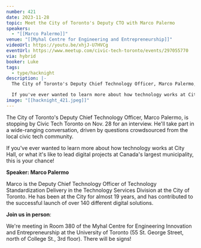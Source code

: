```yaml
---
number: 421
date: 2023-11-28
topic: Meet the City of Toronto's Deputy CTO with Marco Palermo
speakers:
  - "[[Marco Palermo]]"
venue: "[[Myhal Centre for Engineering and Entrepreneurship]]"
videoUrl: https://youtu.be/xhjJ-U7HVCg
eventUrl: https://www.meetup.com/civic-tech-toronto/events/297055770
via: hybrid
booker: Luke
tags:
  - type/hacknight
description: |-
  The City of Toronto's Deputy Chief Technology Officer, Marco Palermo, is stopping by Civic Tech Toronto on Nov. 28 for an interview. He'll take part in a wide-ranging conversation, driven by questions crowdsourced from the local civic tech community.

  If you've ever wanted to learn more about how technology works at City Hall, or what it's like to lead digital projects at Canada's largest municipality, this is your chance!
image: "[[hacknight_421.jpeg]]"
---
```


The City of Toronto's Deputy Chief Technology Officer, Marco Palermo, is stopping by Civic Tech Toronto on Nov. 28 for an interview. He'll take part in a wide-ranging conversation, driven by questions crowdsourced from the local civic tech community.

If you've ever wanted to learn more about how technology works at City Hall, or what it's like to lead digital projects at Canada's largest municipality, this is your chance!

**Speaker: Marco Palermo**

Marco is the Deputy Chief Technology Officer of Technology Standardization Delivery in the Technology Services Division at the City of Toronto. He has been at the City for almost 19 years, and has contributed to the successful launch of over 140 different digital solutions.

**Join us in person**:

We're meeting in Room 380 of the Myhal Centre for Engineering Innovation and Entrepreneurship at the University of Toronto (55 St. George Street, north of College St., 3rd floor). There will be signs!
